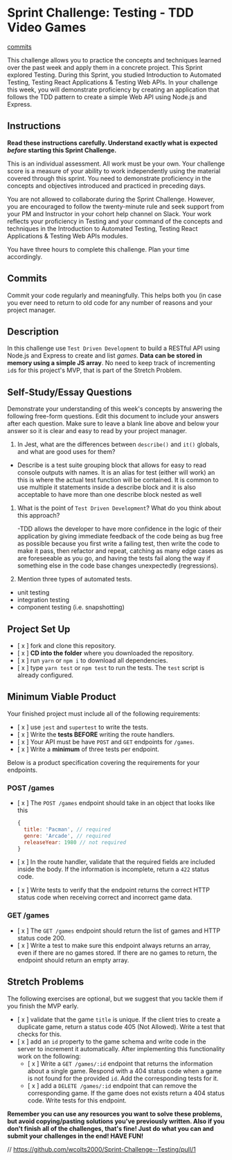 # Sprint Challenge: Testing - TDD Video Games

[commits](#commits)

This challenge allows you to practice the concepts and techniques learned over the past week and apply them in a concrete project. This Sprint explored Testing. During this Sprint, you studied Introduction to Automated Testing, Testing React Applications & Testing Web APIs. In your challenge this week, you will demonstrate proficiency by creating an application that follows the TDD pattern to create a simple Web API using Node.js and Express.

## Instructions

**Read these instructions carefully. Understand exactly what is expected _before_ starting this Sprint Challenge.**

This is an individual assessment. All work must be your own. Your challenge score is a measure of your ability to work independently using the material covered through this sprint. You need to demonstrate proficiency in the concepts and objectives introduced and practiced in preceding days.

You are not allowed to collaborate during the Sprint Challenge. However, you are encouraged to follow the twenty-minute rule and seek support from your PM and Instructor in your cohort help channel on Slack. Your work reflects your proficiency in Testing and your command of the concepts and techniques in the Introduction to Automated Testing, Testing React Applications & Testing Web APIs modules.

You have three hours to complete this challenge. Plan your time accordingly.

## Commits <a name="commits"></a>

Commit your code regularly and meaningfully. This helps both you (in case you ever need to return to old code for any number of reasons and your project manager.

## Description

In this challenge use `Test Driven Development` to build a RESTful API using Node.js and Express to create and list _games_. **Data can be stored in memory using a simple JS array**. No need to keep track of incrementing `id`s for this project's MVP, that is part of the Stretch Problem.

## Self-Study/Essay Questions

Demonstrate your understanding of this week's concepts by answering the following free-form questions. Edit this document to include your answers after each question. Make sure to leave a blank line above and below your answer so it is clear and easy to read by your project manager.

1. In Jest, what are the differences between `describe()` and `it()` globals, and what are good uses for them?

- Describe is a test suite grouping block that allows for easy to read console outputs with names. It is an alias for test (either will work) an this is where the actual test function will be contained. It is common to use multiple it statements inside a describe block and it is also acceptable to have more than one describe block nested as well

1. What is the point of `Test Driven Development`? What do you think about this approach?

   -TDD allows the developer to have more confidence in the logic of their application by giving immediate feedback of the code being as bug free as possible because you first write a failing test, then write the code to make it pass, then refactor and repeat, catching as many edge cases as are foreseeable as you go, and having the tests fail along the way if something else in the code base changes unexpectedly (regressions).

1. Mention three types of automated tests.

- unit testing
- integration testing
- component testing (i.e. snapshotting)

## Project Set Up

- [ x ] fork and clone this repository.
- [ x ] **CD into the folder** where you downloaded the repository.
- [ x ] run `yarn` or `npm i` to download all dependencies.
- [ x ] type `yarn test` or `npm test` to run the tests. The `test` script is already configured.

## Minimum Viable Product

Your finished project must include all of the following requirements:

- [ x ] use `jest` and `supertest` to write the tests.
- [ x ] Write the **tests BEFORE** writing the route handlers.
- [ x ] Your API must be have `POST` and `GET` endpoints for `/games`.
- [ x ] Write a **minimum** of three tests per endpoint.

Below is a product specification covering the requirements for your endpoints.

### POST /games

- [ x ] The `POST /games` endpoint should take in an object that looks like this

  ```js
  {
    title: 'Pacman', // required
    genre: 'Arcade', // required
    releaseYear: 1980 // not required
  }
  ```

- [ x ] In the route handler, validate that the required fields are included inside the body. If the information is incomplete, return a `422` status code.
- [ x ] Write tests to verify that the endpoint returns the correct HTTP status code when receiving correct and incorrect game data.

### GET /games

- [ x ] The `GET /games` endpoint should return the list of games and HTTP status code 200.
- [ x ] Write a test to make sure this endpoint always returns an array, even if there are no games stored. If there are no games to return, the endpoint should return an empty array.

## Stretch Problems

The following exercises are optional, but we suggest that you tackle them if you finish the MVP early.

- [ x ] validate that the game `title` is unique. If the client tries to create a duplicate game, return a status code 405 (Not Allowed). Write a test that checks for this.
- [ x ] add an `id` property to the game schema and write code in the server to increment it automatically. After implementing this functionality work on the following:
  - [ x ] Write a `GET /games/:id` endpoint that returns the information about a single game. Respond with a 404 status code when a game is not found for the provided `id`. Add the corresponding tests for it.
  - [ x ] add a `DELETE /games/:id` endpoint that can remove the corresponding game. If the game does not exists return a 404 status code. Write tests for this endpoint.

**Remember you can use any resources you want to solve these problems, but avoid copying/pasting solutions you've previously written. Also if you don't finish all of the challenges, that's fine! Just do what you can and submit your challenges in the end! HAVE FUN!**

// https://github.com/wcolts2000/Sprint-Challenge--Testing/pull/1
